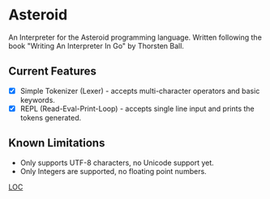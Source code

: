 # Asteroid

An Interpreter for the Asteroid programming language. Written following the book "Writing An Interpreter In Go" by Thorsten Ball.

## Current Features

- [x] Simple Tokenizer (Lexer) - accepts multi-character operators and basic keywords.
- [x] REPL (Read-Eval-Print-Loop) - accepts single line input and prints the tokens generated.

## Known Limitations

- Only supports UTF-8 characters, no Unicode support yet.
- Only Integers are supported, no floating point numbers.

[LOC](https://api.codetabs.com/v1/loc?SOURCE=rohankhatua/asteroid&branch=main)

<!---start--->
<!---end--->